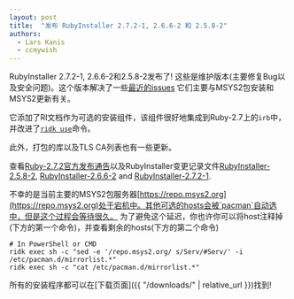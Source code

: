 ```yaml
---
layout: post
title:  "发布 RubyInstaller 2.7.2-1, 2.6.6-2 和 2.5.8-2"
authors:
  - Lars Kanis
  - ccmywish
---
```


RubyInstaller 2.7.2-1, 2.6.6-2和2.5.8-2发布了! 这些是维护版本(主要修复Bug以及安全问题)。这个版本解决了一些[最近的issues](https://github.com/oneclick/rubyinstaller2/issues/184) 它们主要与MSYS2包安装和MSYS2更新有关。

它添加了RI文档作为可选的安装组件，该组件很好地集成到Ruby-2.7上的`irb`中，并改进了[`ridk use`](https://github.com/oneclick/rubyinstaller2/wiki/The-ridk-tool)命令。

此外，打包的库以及TLS CA列表也有一些更新。

查看[Ruby-2.7.2官方发布通告](https://www.ruby-lang.org/en/news/2020/10/02/ruby-2-7-2-released/)以及RubyInstaller变更记录文件[RubyInstaller-2.5.8-2](https://github.com/oneclick/rubyinstaller2/blob/master/CHANGELOG-2.5.md#rubyinstaller-258-2---2020-10-06), [RubyInstaller-2.6.6-2](https://github.com/oneclick/rubyinstaller2/blob/master/CHANGELOG-2.6.md#rubyinstaller-266-2---2020-10-06) and [RubyInstaller-2.7.2-1](https://github.com/oneclick/rubyinstaller2/blob/master/CHANGELOG-2.7.md#rubyinstaller-272-1---2020-10-06).


不幸的是当前主要的MSYS2包服务器[https://repo.msys2.org](https://repo.msys2.org)处于宕机中。其他可选的hosts会被`pacman`自动选中，但是这个过程会等待很久。
为了避免这个延迟，你也许你可以将host注释掉(下方的第一个命令)，并查看剩余的hosts(下方的第二个命令)
```
# In PowerShell or CMD
ridk exec sh -c "sed -e '/repo.msys2.org/ s/Serv/#Serv/' -i /etc/pacman.d/mirrorlist.*"
ridk exec sh -c "cat /etc/pacman.d/mirrorlist.*"
```

所有的安装程序都可以在[下载页面]({{ "/downloads/" | relative_url }})找到!

